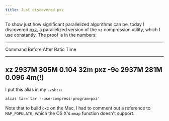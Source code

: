 ```yaml
---
title: Just discovered pxz
---
```


To show just how significant parallelized algorithms can be, today I
discovered [pxz](http://jnovy.fedorapeople.org/pxz/), a parallelized version
of the `xz` compression utility, which I use constantly. The proof is in the
numbers:

<!--more-->

  --------------------------------------------------------------------------
  Command        Before         After          Ratio          Time
  -------------- -------------- -------------- -------------- --------------
  xz             2937M          305M           0.104          32m
  pxz -9e        2937M          281M           0.096          4m(!)
  --------------------------------------------------------------------------

I put this alias in my `.zshrc`:

    alias tar='tar --use-compress-program=pxz'

Note that to build `pxz` on the Mac, I had to comment out a reference to
`MAP_POPULATE`, which the OS X's `mmap` function doesn't support.
